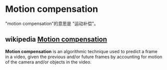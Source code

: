 # Motion compensation

"motion compensation"的意思是 "运动补偿"。

## wikipedia [Motion compensation](https://en.wikipedia.org/wiki/Motion_compensation)

**Motion compensation** is an algorithmic technique used to predict a frame in a video, given the previous and/or future frames by accounting for motion of the camera and/or objects in the video. 

